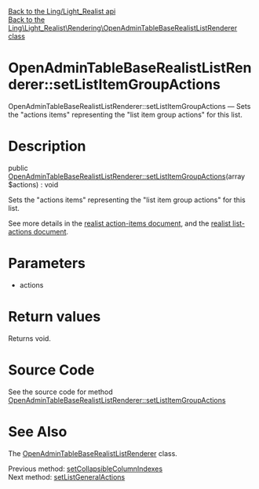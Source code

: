 [Back to the Ling/Light_Realist api](https://github.com/lingtalfi/Light_Realist/blob/master/doc/api/Ling/Light_Realist.md)<br>
[Back to the Ling\Light_Realist\Rendering\OpenAdminTableBaseRealistListRenderer class](https://github.com/lingtalfi/Light_Realist/blob/master/doc/api/Ling/Light_Realist/Rendering/OpenAdminTableBaseRealistListRenderer.md)


OpenAdminTableBaseRealistListRenderer::setListItemGroupActions
================



OpenAdminTableBaseRealistListRenderer::setListItemGroupActions — Sets the "actions items" representing the "list item group actions" for this list.




Description
================


public [OpenAdminTableBaseRealistListRenderer::setListItemGroupActions](https://github.com/lingtalfi/Light_Realist/blob/master/doc/api/Ling/Light_Realist/Rendering/OpenAdminTableBaseRealistListRenderer/setListItemGroupActions.md)(array $actions) : void




Sets the "actions items" representing the "list item group actions" for this list.

See more details in the [realist action-items document](https://github.com/lingtalfi/Light_Realist/blob/master/doc/pages/2020/action-items.md),
and the [realist list-actions document](https://github.com/lingtalfi/Light_Realist/blob/master/doc/pages/2020/list-actions.md).




Parameters
================


- actions

    


Return values
================

Returns void.








Source Code
===========
See the source code for method [OpenAdminTableBaseRealistListRenderer::setListItemGroupActions](https://github.com/lingtalfi/Light_Realist/blob/master/Rendering/OpenAdminTableBaseRealistListRenderer.php#L344-L347)


See Also
================

The [OpenAdminTableBaseRealistListRenderer](https://github.com/lingtalfi/Light_Realist/blob/master/doc/api/Ling/Light_Realist/Rendering/OpenAdminTableBaseRealistListRenderer.md) class.

Previous method: [setCollapsibleColumnIndexes](https://github.com/lingtalfi/Light_Realist/blob/master/doc/api/Ling/Light_Realist/Rendering/OpenAdminTableBaseRealistListRenderer/setCollapsibleColumnIndexes.md)<br>Next method: [setListGeneralActions](https://github.com/lingtalfi/Light_Realist/blob/master/doc/api/Ling/Light_Realist/Rendering/OpenAdminTableBaseRealistListRenderer/setListGeneralActions.md)<br>

